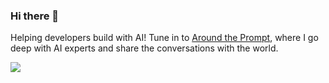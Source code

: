 ### Hi there 👋

<!--
**logankilpatrick/logankilpatrick** is a ✨ _special_ ✨ repository because its `README.md` (this file) appears on your GitHub profile.
-->

Helping developers build with AI! Tune in to [Around the Prompt](https://www.youtube.com/playlist?list=PLTx3b9n8davxZz_tV1bMol0fvWGyEsegM), where I go deep with AI experts and share the conversations with the world.

![](https://komarev.com/ghpvc/?username=logankilpatrick&color=blueviolet)
